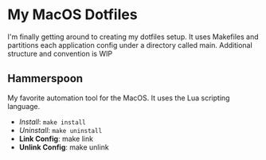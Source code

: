 # My MacOS Dotfiles

I'm finally getting around to creating my dotfiles setup. It uses Makefiles and
partitions each application config under a directory called main. Additional
structure and convention is WIP

## Hammerspoon

My favorite automation tool for the MacOS. It uses the Lua scripting language.

- _Install_: `make install`
- _Uninstall_: `make uninstall`
- **Link Config**: make link
- **Unlink Config**: make unlink
